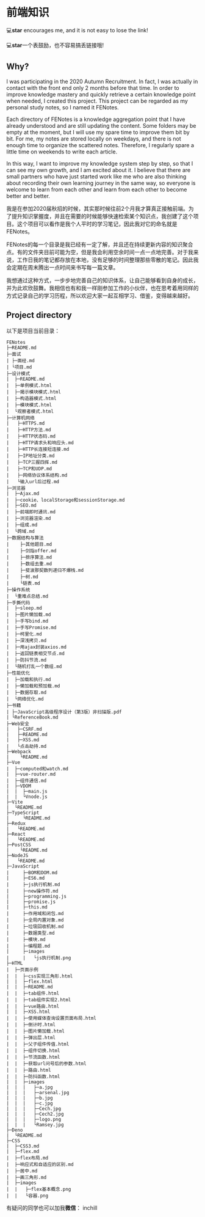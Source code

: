 # 前端知识

💻**star** encourages me, and it is not easy to lose the link!

💻**star**一个表鼓励，也不容易搞丢链接哦!

## Why?

I was participating in the 2020 Autumn Recruitment. In fact, I was actually in contact with the front end only 2 months before that time. In order to improve knowledge mastery and quickly retrieve a certain knowledge point when needed, I created this project. This project can be regarded as my personal study notes, so I named it FENotes.

Each directory of FENotes is a knowledge aggregation point that I have already understood and are still updating the content. Some folders may be empty at the moment, but I will use my spare time to improve them bit by bit. For me, my notes are stored locally on weekdays, and there is not enough time to organize the scattered notes. Therefore, I regularly spare a little time on weekends to write each article.

In this way, I want to improve my knowledge system step by step, so that I can see my own growth, and I am excited about it. I believe that there are small partners who have just started work like me who are also thinking about recording their own learning journey in the same way, so everyone is welcome to learn from each other and learn from each other to become better and better.

我是在参加2020届秋招的时候，其实那时候往前2个月我才算真正接触前端。为了提升知识掌握度，并且在需要的时候能够快速检索某个知识点，我创建了这个项目。这个项目可以看作是我个人平时的学习笔记，因此我对它的命名就是FENotes。

FENotes的每一个目录是我已经有一定了解，并且还在持续更新内容的知识聚合点。有的文件夹目前可能为空，但是我会利用空余时间一点一点地完善。对于我来说，工作日我的笔记都存放在本地，没有足够的时间整理那些零散的笔记。因此我会定期在周末腾出一点时间来书写每一篇文章。

我想通过这种方式，一步步地完善自己的知识体系，让自己能够看到自身的成长，并为此欢欣鼓舞。我相信也有和我一样刚参加工作的小伙伴，也在思考着用同样的方式记录自己的学习历程，所以欢迎大家一起互相学习、借鉴，变得越来越好。

## Project directory

以下是项目当前目录：

```
FENotes
├─README.md
├─面试
| ├─面经.md
| └项目.md
├─设计模式
|  ├─README.md
|  ├─单例模式.html
|  ├─揭示模块模式.html
|  ├─构造器模式.html
|  ├─模块模式.html
|  └观察者模式.html
├─计算机网络
|   ├─HTTPS.md
|   ├─HTTP方法.md
|   ├─HTTP状态码.md
|   ├─HTTP请求头和响应头.md
|   ├─HTTP长连接短连接.md
|   ├─IP地址分类.md
|   ├─TCP三握四挥.md
|   ├─TCP和UDP.md
|   ├─网络协议体系结构.md
|   └输入url后过程.md
├─浏览器
|  ├─Ajax.md
|  ├─cookie、localStorage和sessionStorage.md
|  ├─SEO.md
|  ├─前端即时通讯.md
|  ├─浏览器渲染.md
|  ├─组成.md
|  └跨域.md
├─数据结构与算法
|    ├─其他题目.md
|    ├─剑指offer.md
|    ├─排序算法.md
|    ├─数组去重.md
|    ├─斐波那契数列递归不爆栈.md
|    ├─树.md
|    └链表.md
├─操作系统
|  └重难点总结.md
├─手撕代码
|  ├─sleep.md
|  ├─图片懒加载.md
|  ├─手写bind.md
|  ├─手写Promise.md
|  ├─柯里化.md
|  ├─深浅拷贝.md
|  ├─用ajax封装axios.md
|  ├─返回链表相交节点.md
|  ├─防抖节流.md
|  └随机打乱一个数组.md
├─性能优化
|  ├─加载和执行.md
|  ├─懒加载和预加载.md
|  ├─数据存取.md
|  └网络优化.md
├─书籍
| ├─JavaScript高级程序设计（第3版）非扫描版.pdf
| └ReferenceBook.md
├─Web安全
|   ├─CSRF.md
|   ├─README.md
|   ├─XSS.md
|   └点击劫持.md
├─Webpack
|    └README.md
├─Vue
|  ├─computed和watch.md
|  ├─vue-router.md
|  ├─组件通信.md
|  ├─VDOM
|  |  ├─main.js
|  |  └Vnode.js
├─Vite
|  └README.md
├─TypeScript
|     └README.md
├─Redux
|   └README.md
├─React
|   └README.md
├─PostCSS
|    └README.md
├─NodeJS
|   └README.md
├─JavaScript
|     ├─BOM和DOM.md
|     ├─ES6.md
|     ├─js执行机制.md
|     ├─new操作符.md
|     ├─programming.js
|     ├─promise.js
|     ├─this.md
|     ├─作用域和闭包.md
|     ├─全局内置对象.md
|     ├─垃圾回收机制.md
|     ├─数据类型.md
|     ├─模块.md
|     ├─编程题.md
|     ├─images
|     |   └js执行机制.png
├─HTML
|  ├─页面示例
|  |  ├─css实现三角形.html
|  |  ├─flex.html
|  |  ├─README.md
|  |  ├─tab组件.html
|  |  ├─tab组件实现2.html
|  |  ├─vue路由.html
|  |  ├─XSS.html
|  |  ├─使用媒体查询设置页面布局.html
|  |  ├─倒计时.html
|  |  ├─图片懒加载.html
|  |  ├─弹出层.html
|  |  ├─父子组件传值.html
|  |  ├─组件切换.html
|  |  ├─节流函数.html
|  |  ├─获取url问号后的参数.html
|  |  ├─路由.html
|  |  ├─防抖函数.html
|  |  ├─images
|  |  |   ├─a.jpg
|  |  |   ├─arsenal.jpg
|  |  |   ├─b.jpg
|  |  |   ├─c.jpg
|  |  |   ├─Cech.jpg
|  |  |   ├─Cech2.jpg
|  |  |   ├─logo.png
|  |  |   └Ramsey.jpg
├─Deno
|  └README.md
├─CSS
|  ├─CSS3.md
|  ├─flex.md
|  ├─flex布局.md
|  ├─响应式和自适应的区别.md
|  ├─居中.md
|  ├─画三角形.md
|  ├─images
|  |   ├─flex基本概念.png
|  |   └容器.png
```

有疑问的同学也可以加我**微信**： inchill